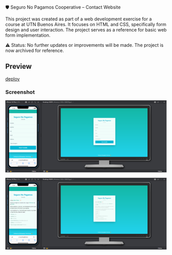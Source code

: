 🛡️ Seguro No Pagamos Cooperative – Contact Website

This project was created as part of a web development exercise for a course at UTN Buenos Aires. It focuses on HTML and CSS, specifically form design and user interaction. The project serves as a reference for basic web form implementation.

⚠️ Status: No further updates or improvements will be made. The project is now archived for reference.

## Preview

[deploy](tsu.is-a.dev/seguro-no-pagamos/)

### Screenshot

![screenshot](./screenshot.png)

![screenshot](./screenshot2.png)
